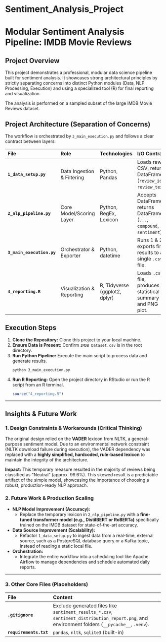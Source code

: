 # Sentiment_Analysis_Project

# Modular Sentiment Analysis Pipeline: IMDB Movie Reviews 

## Project Overview
This project demonstrates a professional, modular data science pipeline built for sentiment analysis. It showcases strong architectural principles by strictly separating concerns into distinct Python modules (Data, NLP Processing, Execution) and using a specialized tool (R) for final reporting and visualization.

The analysis is performed on a sampled subset of the large IMDB Movie Reviews dataset.

## Project Architecture (Separation of Concerns) 
The workflow is orchestrated by `3_main_execution.py` and follows a clear contract between layers:

| File | Role | Technologies | I/O Contract |
| :--- | :--- | :--- | :--- |
| **`1_data_setup.py`** | Data Ingestion & Filtering | Python, Pandas | Loads raw CSV, returns DataFrame (`review_id`, `review_text`) |
| **`2_nlp_pipeline.py`** | Core Model/Scoring Layer | Python, RegEx, Lexicon | Accepts DataFrame, returns DataFrame (`...`, `compound`, `sentiment`) |
| **`3_main_execution.py`** | Orchestrator & Exporter | Python, datetime | Runs 1 & 2, exports final results to a single `.csv` file. |
| **`4_reporting.R`** | Visualization & Reporting | R, Tidyverse (ggplot2, dplyr) | Loads `.csv` file, produces statistical summary and PNG plot. |

## Execution Steps

1.  **Clone the Repository:** Clone this project to your local machine.
2.  **Ensure Data is Present:** Confirm `IMDB Dataset.csv` is in the root directory.
3.  **Run Python Pipeline:** Execute the main script to process data and generate results.
    ```bash
    python 3_main_execution.py
    ```
4.  **Run R Reporting:** Open the project directory in RStudio or run the R script from an R terminal.
    ```R
    source("4_reporting.R")
    ```

---

##  Insights & Future Work

### 1. Design Constraints & Workarounds (Critical Thinking)
The original design relied on the **VADER** lexicon from NLTK, a general-purpose sentiment model. Due to an environmental network constraint (NLTK download failure during execution), the VADER dependency was replaced with a **highly simplified, hardcoded, rule-based lexicon** to maintain the integrity of the architecture.

**Impact:** This temporary measure resulted in the majority of reviews being classified as "Neutral" (approx. 99.6%). This skewed result is a predictable artifact of the simple model, showcasing the importance of choosing a robust, production-ready NLP approach.

### 2. Future Work & Production Scaling

* **NLP Model Improvement (Accuracy):**
    * Replace the temporary lexicon in `2_nlp_pipeline.py` with a **fine-tuned transformer model (e.g., DistilBERT or RoBERTa)** specifically trained on the IMDB dataset for state-of-the-art accuracy.
* **Data Source Improvement (Scalability):**
    * Refactor `1_data_setup.py` to ingest data from a real-time, external source, such as a $\text{PostgreSQL}$ database query or a $\text{Kafka}$ topic, instead of reading a static local file.
* **Orchestration:**
    * Integrate the entire workflow into a scheduling tool like $\text{Apache Airflow}$ to manage dependencies and schedule automated daily reports.

---

### 3. Other Core Files (Placeholders)

| File | Content |
| :--- | :--- |
| **`.gitignore`** | Exclude generated files like `sentiment_results_*.csv`, `sentiment_distribution_report.png`, and environment folders (`__pycache__`, `.venv`). |
| **`requirements.txt`**| `pandas`, `nltk`, `sqlite3` (built-in) |
